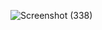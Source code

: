 ![Screenshot (338)](https://user-images.githubusercontent.com/89120960/204498353-2188ad20-6698-498c-b69f-d87a0274d77d.png)
